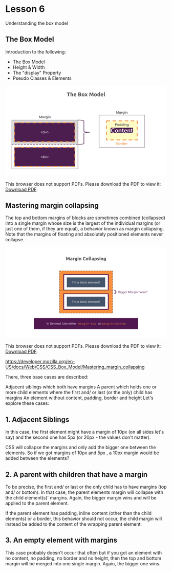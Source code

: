 # Lesson 6

Understanding the box model

## The Box Model

Introduction to the following:

- The Box Model
- Height & Width
- The "display" Property
- Pseudo Classes & Elements

<img src="images/css-box-model-1.PNG" />

<p>This browser does not support PDFs. Please download the PDF to view it: <a href="css-box-model.pdf">Download PDF</a>.</p>
</embed>

## Mastering margin collapsing

The top and bottom margins of blocks are sometimes combined (collapsed) into a single margin whose size is the largest of the individual margins (or just one of them, if they are equal), a behavior known as margin collapsing. Note that the margins of floating and absolutely positioned elements never collapse.

<img src="images/css-margin-collapsing-1.png" />
<p>This browser does not support PDFs. Please download the PDF to view it: <a href="css-margin-collapsing.pdf">Download PDF</a>.</p>
</embed>

https://developer.mozilla.org/en-US/docs/Web/CSS/CSS_Box_Model/Mastering_margin_collapsing

There, three base cases are described:

Adjacent siblings which both have margins
A parent which holds one or more child elements where the first and/ or last (or the only) child has margins
An element without content, padding, border and height
Let's explore these cases:

## 1. Adjacent Siblings

In this case, the first element might have a margin of 10px (on all sides let's say) and the second one has 5px (or 20px - the values don't matter).

CSS will collapse the margins and only add the bigger one between the elements. So if we got margins of 10px and 5px , a 10px margin would be added between the elements?

## 2. A parent with children that have a margin

To be precise, the first and/ or last or the only child has to have margins (top and/ or bottom). In that case, the parent elements margin will collapse with the child element(s)' margins. Again, the bigger margin wins and will be applied to the parent element.

If the parent element has padding, inline content (other than the child elements) or a border, this behavior should not occur, the child margin will instead be added to the content of the wrapping parent element.

## 3. An empty element with margins

This case probably doesn't occur that often but if you got an element with no content, no padding, no border and no height, then the top and bottom margin will be merged into one single margin. Again, the bigger one wins.
